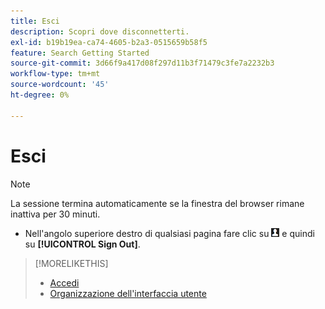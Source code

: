 ```yaml
---
title: Esci
description: Scopri dove disconnetterti.
exl-id: b19b19ea-ca74-4605-b2a3-0515659b58f5
feature: Search Getting Started
source-git-commit: 3d66f9a417d08f297d11b3f71479c3fe7a2232b3
workflow-type: tm+mt
source-wordcount: '45'
ht-degree: 0%

---
```


# Esci

>[!NOTE]
>
>La sessione termina automaticamente se la finestra del browser rimane inattiva per 30 minuti.

* Nell&#39;angolo superiore destro di qualsiasi pagina fare clic su ![Profilo utente](/help/search-social-commerce/assets/user-profile.png "Profilo utente") e quindi su **[!UICONTROL Sign Out]**.

>[!MORELIKETHIS]
>
>* [Accedi](log-in.md)
>* [Organizzazione dell&#39;interfaccia utente](user-interface.md)
